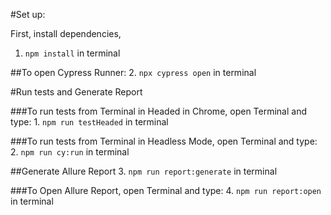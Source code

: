 #Set up:

First, install dependencies,

1. `npm install` in terminal

##To open Cypress Runner:
2. `npx cypress open` in terminal


#Run tests and Generate Report

###To run tests from Terminal in Headed in Chrome, open Terminal and type:
     1. `npm run testHeaded` in terminal

###To run tests from Terminal in Headless Mode, open Terminal and type:
    2. `npm run cy:run` in terminal

##Generate Allure Report
    3. `npm run report:generate` in terminal

###To Open Allure Report, open Terminal and type:
    4. `npm run report:open` in terminal
